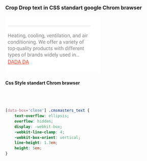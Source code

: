 ### Crop Drop text in CSS standart google Chrom brawser

![](../../img/crop-drop-text.png)

#### Css Style standart Chrom brawser

```css



[data-box='close'] .cmsmasters_text {
    text-overflow: ellipsis;
    overflow: hidden;
    display: -webkit-box;
    -webkit-line-clamp: 4;
    -webkit-box-orient: vertical;
    line-height: 1.3em;
    height: 5em;
}


```
